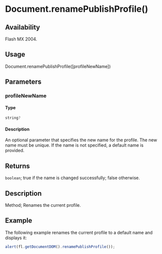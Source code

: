 # Document.renamePublishProfile()

## Availability

Flash MX 2004.

## Usage

Document.renamePublishProfile([profileNewName])

## Parameters

### **profileNewName**

#### Type

```typescript
string?
```

#### Description

An optional parameter that specifies the new name for the profile. The new name must be unique. If the name is not specified, a default name is provided.

## Returns

`boolean`; true if the name is changed successfully; false otherwise.

## Description

Method; Renames the current profile.

## Example

The following example renames the current profile to a default name and displays it:

```javascript
alert(fl.getDocumentDOM().renamePublishProfile());
```

